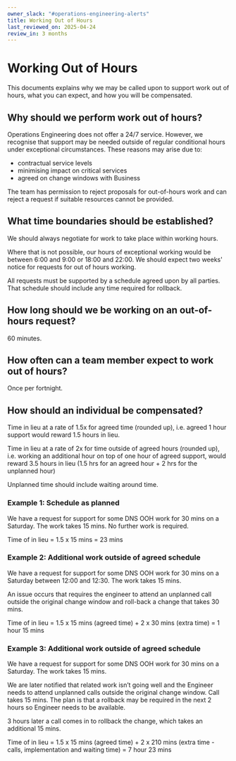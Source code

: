 ```yaml
---
owner_slack: "#operations-engineering-alerts"
title: Working Out of Hours
last_reviewed_on: 2025-04-24
review_in: 3 months
---
```


# Working Out of Hours

This documents explains why we may be called upon to support work out of hours, what you can expect, and how you will be compensated.

## Why should we perform work out of hours?

Operations Engineering does not offer a 24/7 service. However, we recognise that support may be needed outside of regular conditional hours under exceptional circumstances. These reasons may arise due to:

- contractual service levels
- minimising impact on critical services
- agreed on change windows with Business

The team has permission to reject proposals for out-of-hours work and can reject a request if suitable resources cannot be provided.

## What time boundaries should be established?

We should always negotiate for work to take place within working hours.

Where that is not possible, our hours of exceptional working would be between 6:00 and 9:00 or 18:00 and 22:00. We should expect two weeks' notice for requests for out of hours working.

All requests must be supported by a schedule agreed upon by all parties. That schedule should include any time required for rollback.

## How long should we be working on an out-of-hours request?

60 minutes.

## How often can a team member expect to work out of hours?

Once per fortnight.

## How should an individual be compensated?

Time in lieu at a rate of 1.5x for agreed time (rounded up), i.e. agreed 1 hour support would reward 1.5 hours in lieu.

Time in lieu at a rate of 2x for time outside of agreed hours (rounded up), i.e. working an additional hour on top of one hour of agreed support, would reward 3.5 hours in lieu (1.5 hrs for an agreed hour  + 2 hrs for the unplanned hour)

Unplanned time should include waiting around time.

### Example 1: Schedule as planned

We have a request for support for some DNS OOH work for 30 mins on a Saturday. The work takes 15 mins. No further work is required.

Time of in lieu = 1.5 x 15 mins = 23 mins

### Example 2: Additional work outside of agreed schedule

We have a request for support for some DNS OOH work for 30 mins on a Saturday between 12:00 and 12:30. The work takes 15 mins.

An issue occurs that requires the engineer to attend an unplanned call outside the original change window and roll-back a change that takes 30 mins.

Time of in lieu = 1.5 x 15 mins (agreed time) + 2 x 30 mins (extra time) = 1 hour 15 mins

### Example 3: Additional work outside of agreed schedule

We have a request for support for some DNS OOH work for 30 mins on a Saturday. The work takes 15 mins.

We are later notified that related work isn’t going well and the Engineer needs to attend unplanned calls outside the original change window. Call takes 15 mins. The plan is that a rollback may be required in the next 2 hours so Engineer needs to be available.

3 hours later a call comes in to rollback the change, which takes an additional 15 mins.

Time of in lieu = 1.5 x 15 mins (agreed time) + 2 x 210 mins (extra time - calls, implementation and waiting time) = 7 hour 23 mins

